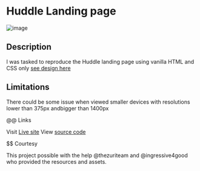 # Huddle Landing page

![image](https://user-images.githubusercontent.com/19888682/174697566-21322a18-143f-42cb-b834-ffda7f7baa45.png)

## Description

I was tasked to reproduce the Huddle landing page using vanilla HTML and CSS only [see design here](https://github.com/Nems1/huddle/blob/main/design/desktop-design.jpg)

## Limitations

There could be some issue when viewed smaller devices with resolutions lower than 375px andbigger than 1400px

@@ Links

Visit [Live site](https://nems1.github.io/huddle/index.html)
View [source code](https://github.com/Nems1/huddle)

$$ Courtesy

This project possible with the help @thezuriteam and @ingressive4good who provided the resources and assets.
